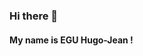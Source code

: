 ### Hi there 👋

#### My name is EGU Hugo-Jean !

<!-- - 🔭 I work on different projets to conclude my master in IT -->

<!-- - 🌱 I'm looking : React, Ruby, DevOps, Java, CI/CD, IOT ... -->

<!-- - 📫 I'm currently working for : IBM Consulting -->



<!--
**hugoj78/hugoj78** is a ✨ _special_ ✨ repository because its `README.md` (this file) appears on your GitHub profile.

Here are some ideas to get you started:

- 🔭 I’m currently working on ...
- 🌱 I’m currently learning ...
- 👯 I’m looking to collaborate on ...
- 🤔 I’m looking for help with ...
- 💬 Ask me about ...
- 📫 How to reach me: ...
- 😄 Pronouns: ...
- ⚡ Fun fact: ...
-->
